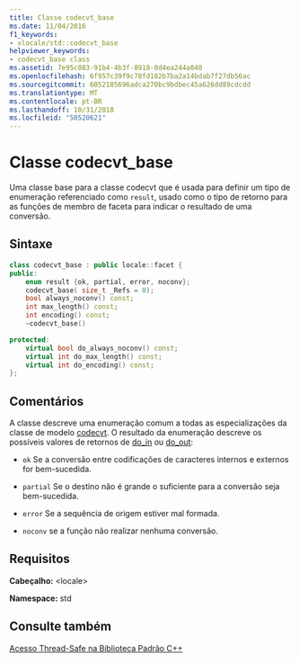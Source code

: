 ```yaml
---
title: Classe codecvt_base
ms.date: 11/04/2016
f1_keywords:
- xlocale/std::codecvt_base
helpviewer_keywords:
- codecvt_base class
ms.assetid: 7e95c083-91b4-4b3f-8918-0d4ea244a040
ms.openlocfilehash: 6f957c39f9c78fd182b7ba2a14bdab7f27db56ac
ms.sourcegitcommit: 6052185696adca270bc9bdbec45a626dd89cdcdd
ms.translationtype: MT
ms.contentlocale: pt-BR
ms.lasthandoff: 10/31/2018
ms.locfileid: "50520621"
---
```

# <a name="codecvtbase-class"></a>Classe codecvt_base

Uma classe base para a classe codecvt que é usada para definir um tipo de enumeração referenciado como `result`, usado como o tipo de retorno para as funções de membro de faceta para indicar o resultado de uma conversão.

## <a name="syntax"></a>Sintaxe

```cpp
class codecvt_base : public locale::facet {
public:
    enum result {ok, partial, error, noconv};
    codecvt_base( size_t _Refs = 0);
    bool always_noconv() const;
    int max_length() const;
    int encoding() const;
    ~codecvt_base()

protected:
    virtual bool do_always_noconv() const;
    virtual int do_max_length() const;
    virtual int do_encoding() const;
};
```

## <a name="remarks"></a>Comentários

A classe descreve uma enumeração comum a todas as especializações da classe de modelo [codecvt](../standard-library/codecvt-class.md). O resultado da enumeração descreve os possíveis valores de retornos de [do_in](../standard-library/codecvt-class.md#do_in) ou [do_out](../standard-library/codecvt-class.md#do_out):

- `ok` Se a conversão entre codificações de caracteres internos e externos for bem-sucedida.

- `partial` Se o destino não é grande o suficiente para a conversão seja bem-sucedida.

- `error` Se a sequência de origem estiver mal formada.

- `noconv` se a função não realizar nenhuma conversão.

## <a name="requirements"></a>Requisitos

**Cabeçalho:** \<locale>

**Namespace:** std

## <a name="see-also"></a>Consulte também

[Acesso Thread-Safe na Biblioteca Padrão C++](../standard-library/thread-safety-in-the-cpp-standard-library.md)<br/>
